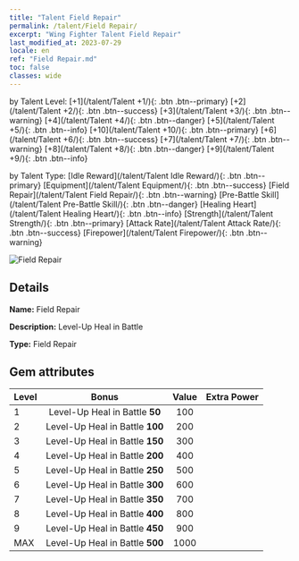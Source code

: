 ```yaml
---
title: "Talent Field Repair"
permalink: /talent/Field Repair/
excerpt: "Wing Fighter Talent Field Repair"
last_modified_at: 2023-07-29
locale: en
ref: "Field Repair.md"
toc: false
classes: wide
---
```




  by Talent Level:  [+1](/talent/Talent +1/){: .btn .btn--primary}   [+2](/talent/Talent +2/){: .btn .btn--success}   [+3](/talent/Talent +3/){: .btn .btn--warning}   [+4](/talent/Talent +4/){: .btn .btn--danger}   [+5](/talent/Talent +5/){: .btn .btn--info}   [+10](/talent/Talent +10/){: .btn .btn--primary}   [+6](/talent/Talent +6/){: .btn .btn--success}   [+7](/talent/Talent +7/){: .btn .btn--warning}   [+8](/talent/Talent +8/){: .btn .btn--danger}   [+9](/talent/Talent +9/){: .btn .btn--info} 

  by Talent Type:  [Idle Reward](/talent/Talent Idle Reward/){: .btn .btn--primary}   [Equipment](/talent/Talent Equipment/){: .btn .btn--success}   [Field Repair](/talent/Talent Field Repair/){: .btn .btn--warning}   [Pre-Battle Skill](/talent/Talent Pre-Battle Skill/){: .btn .btn--danger}   [Healing Heart](/talent/Talent Healing Heart/){: .btn .btn--info}   [Strength](/talent/Talent Strength/){: .btn .btn--primary}   [Attack Rate](/talent/Talent Attack Rate/){: .btn .btn--success}   [Firepower](/talent/Talent Firepower/){: .btn .btn--warning} 

 ![Field Repair](/images/talent/Talent_3.png)

## Details

 **Name:** Field Repair 

 **Description:** Level-Up Heal in Battle 

 **Type:** Field Repair 

## Gem attributes

  |  Level |     Bonus     |   Value   | Extra Power |
  |:-------|:-------------:|:---------:|:---------|
  | 1  | Level-Up Heal in Battle **50**  | 100 |
  | 2  | Level-Up Heal in Battle **100**  | 200 |
  | 3  | Level-Up Heal in Battle **150**  | 300 |
  | 4  | Level-Up Heal in Battle **200**  | 400 |
  | 5  | Level-Up Heal in Battle **250**  | 500 |
  | 6  | Level-Up Heal in Battle **300**  | 600 |
  | 7  | Level-Up Heal in Battle **350**  | 700 |
  | 8  | Level-Up Heal in Battle **400**  | 800 |
  | 9  | Level-Up Heal in Battle **450**  | 900 |
  | MAX  | Level-Up Heal in Battle **500**  | 1000 |

